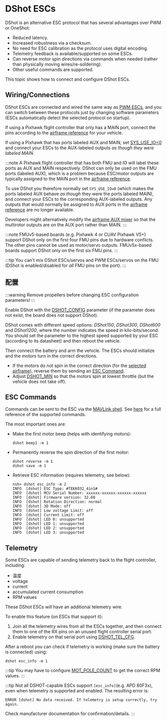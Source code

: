 # DShot ESCs

DShot is an alternative ESC protocol that has several advantages over PWM or OneShot:
- Reduced latency.
- Increased robustness via a checksum.
- No need for ESC calibration as the protocol uses digital encoding.
- Telemetry feedback is available/supported on some ESCs.
- Can reverse motor spin directions via commands when needed (rather than physically moving wires/re-soldering).
- Other useful commands are supported.

This topic shows how to connect and configure DShot ESCs.

<span id="wiring"></span>
## Wiring/Connections

DShot ESCs are connected and wired the same way as [PWM ESCs](pwm_escs_and_servo.md), and you can switch between these protocols just by changing software parameters (ESCs automatically detect the selected protocol on startup).

If using a Pixhawk flight controller that only has a MAIN port, connect the pins according to the [airframe reference](../airframes/airframe_reference.md) for your vehicle.

If using a Pixhawk that has ports labeled AUX and MAIN, set [SYS_USE_IO=0](../advanced_config/parameter_reference.md#SYS_USE_IO) and connect your ESCs to the AUX-labeled outputs *as though they were labeled MAIN*.

:::note
A Pixhawk flight controller that has both FMU and IO will label these ports as AUX and MAIN respectively. DShot can only be used on the FMU ports (labeled AUX), which is a problem because ESC/motor outputs are typically assigned to the MAIN port in the [airframe reference](../airframes/airframe_reference.md).

To use DShot you therefore normally set `SYS_USE_IO=0` (which makes the ports labeled AUX behave *as though* they were the ports labeled MAIN), and connect your ESCs to the corresponding AUX-labeled outputs. Any outputs that would normally be assigned to AUX ports in the [airframe reference](../airframes/airframe_reference.md) are no longer available.

Developers might alternatively modify the [airframe AUX mixer](../dev_airframes/adding_a_new_frame.md#mixer-file) so that the multirotor outputs are on the AUX port rather than MAIN.
:::

:::note FMUv5-based boards (e.g. Pixhawk 4 or CUAV Pixhawk V5+) support DShot only on the first four FMU pins due to hardware conflicts. The other pins cannot be used as motor/servo outputs. FMUv5x-based boards support DShot only on the first six FMU pins.
:::

:::tip
You can't mix DShot ESCs/servos and PWM ESCs/servos on the FMU (DShot is enabled/disabled for *all* FMU pins on the port).
:::

<span id="configuration"></span>
## 配置

:::warning
Remove propellers before changing ESC configuration parameters!
:::

Enable DShot with the [DSHOT_CONFIG](../advanced_config/parameter_reference.md#DSHOT_CONFIG) parameter (if the parameter does not exist, the board does not support DShot).

DShot comes with different speed options: *DShot150*, *DShot300*, *DShot600* and *DShot1200*, where the number indicates the speed in kilo-bits/second. You should set the parameter to the highest speed supported by your ESC (according to its datasheet) and then reboot the vehicle.

Then connect the battery and arm the vehicle. The ESCs should initialize and the motors turn in the correct directions.
- If the motors do not spin in the correct direction (for the [selected airframe](../airframes/airframe_reference.md)), reverse them by sending an [ESC Command](#commands).
- Adjust [DSHOT_MIN](../advanced_config/parameter_reference.md#DSHOT_MIN) so that the motors spin at lowest throttle (but the vehicle does not take off).

<span id="commands"></span>
## ESC Commands

Commands can be sent to the ESC via the [MAVLink shell](../debug/mavlink_shell.md). See [here](../modules/modules_driver.md#dshot) for a full reference of the supported commands.

The most important ones are:
- Make the first motor beep (helps with identifying motors):
  ```
  dshot beep1 -m 1
  ```
- Permanently reverse the spin direction of the first motor:
  ```
  dshot reverse -m 1
  dshot save -m 1
  ```
- Retrieve ESC information (requires telemetry, see below):
  ```
  nsh> dshot esc_info -m 2
  INFO  [dshot] ESC Type: #TEKKO32_4in1#
  INFO  [dshot] MCU Serial Number: xxxxxx-xxxxxx-xxxxxx-xxxxxx
  INFO  [dshot] Firmware version: 32.60
  INFO  [dshot] Rotation Direction: normal
  INFO  [dshot] 3D Mode: off
  INFO  [dshot] Low voltage Limit: off
  INFO  [dshot] Current Limit: off
  INFO  [dshot] LED 0: unsupported
  INFO  [dshot] LED 1: unsupported
  INFO  [dshot] LED 2: unsupported
  INFO  [dshot] LED 3: unsupported
  ```

## Telemetry

Some ESCs are capable of sending telemetry back to the flight controller, including:
- 温度
- voltage
- current
- accumulated current consumption
- RPM values

These DShot ESCs will have an additional telemetry wire.

To enable this feature (on ESCs that support it):
1. Join all the telemetry wires from all the ESCs together, and then connect them to one of the RX pins on an unused flight controller serial port.
1. Enable telemetry on that serial port using [DSHOT_TEL_CFG](../advanced_config/parameter_reference.md#DSHOT_TEL_CFG).

After a reboot you can check if telemetry is working (make sure the battery is connected) using:
```
dshot esc_info -m 1
```

:::tip
You may have to configure [MOT_POLE_COUNT](../advanced_config/parameter_reference.md#MOT_POLE_COUNT) to get the correct RPM values.
:::

:::tip
Not all DSHOT-capable ESCs support `[esc_info]`(e.g. APD 80F3x), even when telemetry is supported and enabled. The resulting error is:
```
ERROR [dshot] No data received. If telemetry is setup correctly, try again.
```
Check manufacturer documentation for confirmation/details.
:::
